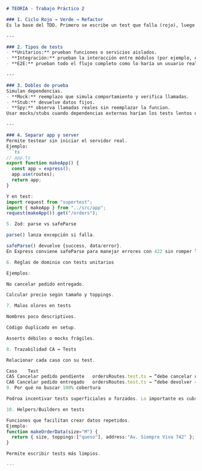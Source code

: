 ```md
# TEORÍA - Trabajo Práctico 2

### 1. Ciclo Rojo → Verde → Refactor
Es la base del TDD. Primero se escribe un test que falla (rojo), luego la minima implementacion para que pase (verde), y finalmente se mejora el codigo manteniendo los tests en verde (refactor). Los pasos pequeños reducen errores y facilitan entender el progreso.

---

### 2. Tipos de tests
- **Unitarios:** prueban funciones o servicios aislados.  
- **Integración:** prueban la interacción entre módulos (por ejemplo, endpoints HTTP con Supertest).  
- **E2E:** prueban todo el flujo completo como lo haría un usuario real.

---

### 3. Dobles de prueba
Simulan dependencias.  
- **Mock:** reemplazo que simula comportamiento y verifica llamadas.  
- **Stub:** devuelve datos fijos.  
- **Spy:** observa llamadas reales sin reemplazar la funcion.  
Usar mocks/stubs cuando dependencias externas harían los tests lentos o inestables.

---

### 4. Separar app y server
Permite testear sin iniciar el servidor real.  
Ejemplo:
```ts
// app.ts
export function makeApp() {
  const app = express();
  app.use(routes);
  return app;
}

Y en test:
import request from "supertest";
import { makeApp } from "../src/app";
request(makeApp()).get("/orders");

5. Zod: parse vs safeParse

parse() lanza excepción si falla.

safeParse() devuelve {success, data/error}.
En Express conviene safeParse para manejar errores con 422 sin romper la app.

6. Reglas de dominio con tests unitarios

Ejemplos:

No cancelar pedido entregado.

Calcular precio según tamaño y toppings.

7. Malos olores en tests

Nombres poco descriptivos.

Código duplicado en setup.

Asserts débiles o mocks frágiles.

8. Trazabilidad CA ↔ Tests

Relacionar cada caso con su test.

Caso	Test
CA5 Cancelar pedido pendiente	ordersRoutes.test.ts → “debe cancelar un pedido pendiente”
CA6 Cancelar pedido entregado	ordersRoutes.test.ts → “debe devolver 409…”
9. Por qué no buscar 100% cobertura

Podroa incentivar tests superficiales o forzados. Lo importante es cubrir logica critica, no lineas triviales.

10. Helpers/Builders en tests

Funciones que facilitan crear datos repetidos.
Ejemplo:
function makeOrderData(size="M") {
  return { size, toppings:["queso"], address:"Av. Siempre Viva 742" };
}

Permite escribir tests más limpios.

---



